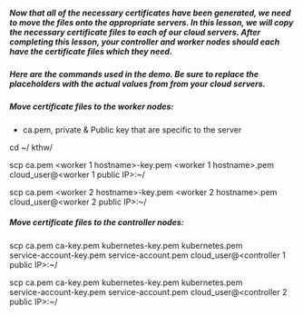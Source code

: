 ##### Now that all of the necessary certificates have been generated, we need to move the files onto the appropriate servers. In this lesson, we will copy the necessary certificate files to each of our cloud servers. After completing this lesson, your controller and worker nodes should each have the certificate files which they need.

##### Here are the commands used in the demo. Be sure to replace the placeholders with the actual values from from your cloud servers.

##### Move certificate files to the worker nodes: 
  -  ca.pem, private & Public key that are specific to the server 

cd ~/ kthw/

scp ca.pem <worker 1 hostname>-key.pem <worker 1 hostname>.pem cloud_user@<worker 1 public IP>:~/

scp ca.pem <worker 2 hostname>-key.pem <worker 2 hostname>.pem cloud_user@<worker 2 public IP>:~/

##### Move certificate files to the controller nodes:

scp ca.pem ca-key.pem kubernetes-key.pem kubernetes.pem \
  service-account-key.pem service-account.pem cloud_user@<controller 1 public IP>:~/

scp ca.pem ca-key.pem kubernetes-key.pem kubernetes.pem \
  service-account-key.pem service-account.pem cloud_user@<controller 2 public IP>:~/
